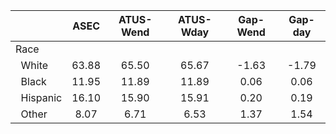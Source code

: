 
|                      |         ASEC |    ATUS-Wend |    ATUS-Wday |     Gap-Wend |      Gap-day |
| -------------------- | :----------: | :----------: | :----------: | :----------: | :----------: |
| Race                 |              |              |              |              |              |
| &nbsp;&nbsp;White    |        63.88 |        65.50 |        65.67 |        -1.63 |        -1.79 |
| &nbsp;&nbsp;Black    |        11.95 |        11.89 |        11.89 |         0.06 |         0.06 |
| &nbsp;&nbsp;Hispanic |        16.10 |        15.90 |        15.91 |         0.20 |         0.19 |
| &nbsp;&nbsp;Other    |         8.07 |         6.71 |         6.53 |         1.37 |         1.54 |

